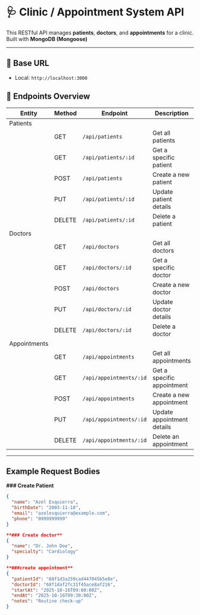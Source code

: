 # 🩺 Clinic / Appointment System API

This RESTful API manages **patients**, **doctors**, and **appointments** for a clinic.  
Built with **MongoDB (Mongoose)**

---

## 🚀 Base URL

- Local: `http://localhost:3000`

## 📍 Endpoints Overview

| **Entity** | **Method** | **Endpoint** | **Description** |
|-------------|-------------|---------------|------------------|
| Patients 
|  |GET     | `/api/patients` | Get all patients |
|  | GET    | `/api/patients/:id` | Get a specific patient |
|  | POST   | `/api/patients` | Create a new patient |
|  | PUT    | `/api/patients/:id` | Update patient details |
|  | DELETE | `/api/patients/:id` | Delete a patient |
| Doctors 
|  | GET    | `/api/doctors` | Get all doctors |
|  | GET    | `/api/doctors/:id` | Get a specific doctor |
|  | POST   | `/api/doctors` | Create a new doctor |
|  | PUT    | `/api/doctors/:id` | Update doctor details |
|  | DELETE | `/api/doctors/:id` | Delete a doctor |
| Appointments
|  |GET     | `/api/appointments` | Get all appointments |
|  | GET    | `/api/appointments/:id` | Get a specific appointment |
|  | POST   | `/api/appointments` | Create a new appointment |
|  | PUT    | `/api/appointments/:id` | Update appointment details |
|  | DELETE | `/api/appointments/:id` | Delete an appointment |

---

## Example Request Bodies

**### Create Patient**
```json
{
  "name": "Azel Esquierra",
  "birthDate": "2003-11-18",
  "email": "azelesquierra@example.com",
  "phone": "0999999999"
}

**### Create doctor**
{
  "name": "Dr. John Doe",
  "specialty": "Cardiology"
}

**###create appointment**
{
  "patientId": "68f1d3a259cad447045b5e8e",
  "doctorId": "68f1daf2fc31f45ace8af216",
  "startAt": "2025-10-16T09:00:00Z",
  "endAt": "2025-10-16T09:30:00Z",
  "notes": "Routine check-up"
}
